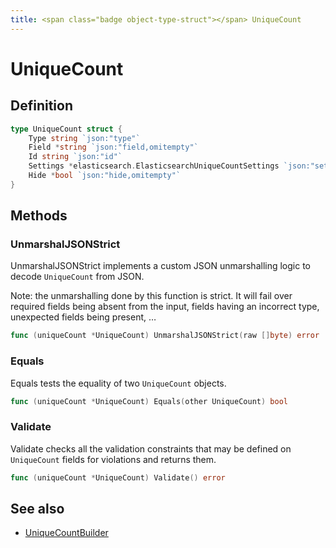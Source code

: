 ```yaml
---
title: <span class="badge object-type-struct"></span> UniqueCount
---
```

# <span class="badge object-type-struct"></span> UniqueCount

## Definition

```go
type UniqueCount struct {
    Type string `json:"type"`
    Field *string `json:"field,omitempty"`
    Id string `json:"id"`
    Settings *elasticsearch.ElasticsearchUniqueCountSettings `json:"settings,omitempty"`
    Hide *bool `json:"hide,omitempty"`
}
```
## Methods

### <span class="badge object-method"></span> UnmarshalJSONStrict

UnmarshalJSONStrict implements a custom JSON unmarshalling logic to decode `UniqueCount` from JSON.

Note: the unmarshalling done by this function is strict. It will fail over required fields being absent from the input, fields having an incorrect type, unexpected fields being present, …

```go
func (uniqueCount *UniqueCount) UnmarshalJSONStrict(raw []byte) error
```

### <span class="badge object-method"></span> Equals

Equals tests the equality of two `UniqueCount` objects.

```go
func (uniqueCount *UniqueCount) Equals(other UniqueCount) bool
```

### <span class="badge object-method"></span> Validate

Validate checks all the validation constraints that may be defined on `UniqueCount` fields for violations and returns them.

```go
func (uniqueCount *UniqueCount) Validate() error
```

## See also

 * <span class="badge builder"></span> [UniqueCountBuilder](./builder-UniqueCountBuilder.md)

